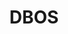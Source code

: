 ---
blog: https://dbos.dev/blog/
git: https://github.com/dbos-inc
linkedin: https://linkedin.com/company/dbos-inc
logohandle: dbosdev
sort: dbos
title: DBOS
website: https://www.dbos.dev/
---